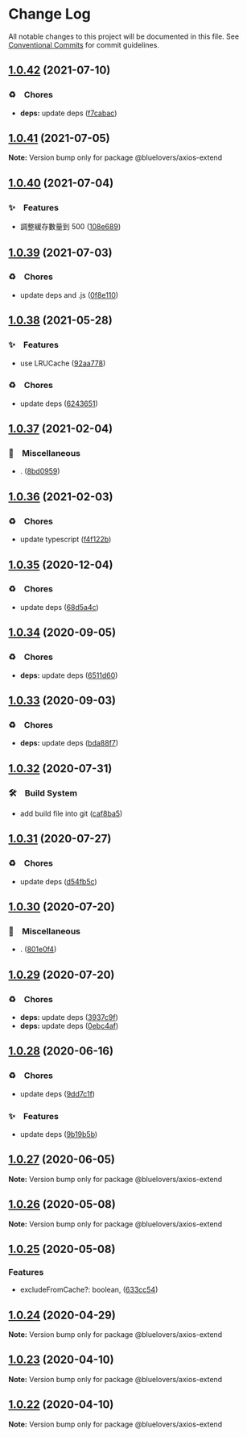# Change Log

All notable changes to this project will be documented in this file.
See [Conventional Commits](https://conventionalcommits.org) for commit guidelines.

## [1.0.42](https://github.com/bluelovers/ws-rest/compare/@bluelovers/axios-extend@1.0.41...@bluelovers/axios-extend@1.0.42) (2021-07-10)


### ♻️　Chores

* **deps:** update deps ([f7cabac](https://github.com/bluelovers/ws-rest/commit/f7cabac7543c9b7a9f871e493560ae88a62cf753))





## [1.0.41](https://github.com/bluelovers/ws-rest/compare/@bluelovers/axios-extend@1.0.40...@bluelovers/axios-extend@1.0.41) (2021-07-05)

**Note:** Version bump only for package @bluelovers/axios-extend





## [1.0.40](https://github.com/bluelovers/ws-rest/compare/@bluelovers/axios-extend@1.0.39...@bluelovers/axios-extend@1.0.40) (2021-07-04)


### ✨　Features

* 調整緩存數量到 500 ([108e689](https://github.com/bluelovers/ws-rest/commit/108e6892b2b86f6cb90d2bece8aa5ad3fdef12a7))





## [1.0.39](https://github.com/bluelovers/ws-rest/compare/@bluelovers/axios-extend@1.0.38...@bluelovers/axios-extend@1.0.39) (2021-07-03)


### ♻️　Chores

* update deps and .js ([0f8e110](https://github.com/bluelovers/ws-rest/commit/0f8e11034efcbb341219c706e731a851c881b8bf))





## [1.0.38](https://github.com/bluelovers/ws-rest/compare/@bluelovers/axios-extend@1.0.37...@bluelovers/axios-extend@1.0.38) (2021-05-28)


### ✨　Features

* use LRUCache ([92aa778](https://github.com/bluelovers/ws-rest/commit/92aa77815c012b89d911cdb1b7217be552ae36c8))


### ♻️　Chores

* update deps ([6243651](https://github.com/bluelovers/ws-rest/commit/6243651447df13ddfb9eb5316af30b849771e617))





## [1.0.37](https://github.com/bluelovers/ws-rest/compare/@bluelovers/axios-extend@1.0.36...@bluelovers/axios-extend@1.0.37) (2021-02-04)


### 🔖　Miscellaneous

* . ([8bd0959](https://github.com/bluelovers/ws-rest/commit/8bd0959c91aa2315276e6fd7c805c0c36373f595))





## [1.0.36](https://github.com/bluelovers/ws-rest/compare/@bluelovers/axios-extend@1.0.35...@bluelovers/axios-extend@1.0.36) (2021-02-03)


### ♻️　Chores

* update typescript ([f4f122b](https://github.com/bluelovers/ws-rest/commit/f4f122b12d88ed74fe7ce6d8879e1c391719db11))





## [1.0.35](https://github.com/bluelovers/ws-rest/compare/@bluelovers/axios-extend@1.0.34...@bluelovers/axios-extend@1.0.35) (2020-12-04)


### ♻️　Chores

* update deps ([68d5a4c](https://github.com/bluelovers/ws-rest/commit/68d5a4c1b9799d3028b645310b58f452dd7f5c03))





## [1.0.34](https://github.com/bluelovers/ws-rest/compare/@bluelovers/axios-extend@1.0.33...@bluelovers/axios-extend@1.0.34) (2020-09-05)


### ♻️　Chores

* **deps:** update deps ([6511d60](https://github.com/bluelovers/ws-rest/commit/6511d604823c48f1b7f2e83b5a6ea203bd285492))





## [1.0.33](https://github.com/bluelovers/ws-rest/compare/@bluelovers/axios-extend@1.0.32...@bluelovers/axios-extend@1.0.33) (2020-09-03)


### ♻️　Chores

* **deps:** update deps ([bda88f7](https://github.com/bluelovers/ws-rest/commit/bda88f7b9dd10e80929deb623e3f4941655e7c5b))





## [1.0.32](https://github.com/bluelovers/ws-rest/compare/@bluelovers/axios-extend@1.0.31...@bluelovers/axios-extend@1.0.32) (2020-07-31)


### 🛠　Build System

* add build file into git ([caf8ba5](https://github.com/bluelovers/ws-rest/commit/caf8ba5fc11fb02b76fa845cff137922378d6e46))





## [1.0.31](https://github.com/bluelovers/ws-rest/compare/@bluelovers/axios-extend@1.0.30...@bluelovers/axios-extend@1.0.31) (2020-07-27)


### ♻️　Chores

* update deps ([d54fb5c](https://github.com/bluelovers/ws-rest/commit/d54fb5c59e826013ee28bb953bd0e6e98d4c572e))





## [1.0.30](https://github.com/bluelovers/ws-rest/compare/@bluelovers/axios-extend@1.0.29...@bluelovers/axios-extend@1.0.30) (2020-07-20)


### 🔖　Miscellaneous

* . ([801e0f4](https://github.com/bluelovers/ws-rest/commit/801e0f4ff7bd29c81e67934636f57e57d0d01c74))





## [1.0.29](https://github.com/bluelovers/ws-rest/compare/@bluelovers/axios-extend@1.0.28...@bluelovers/axios-extend@1.0.29) (2020-07-20)


### ♻️　Chores

* **deps:** update deps ([3937c9f](https://github.com/bluelovers/ws-rest/commit/3937c9f90040c4804c841bcb40fbe90e9654a652))
* **deps:** update deps ([0ebc4af](https://github.com/bluelovers/ws-rest/commit/0ebc4af0fd3c2fa7f74dfdaf32be84d657c4209c))





## [1.0.28](https://github.com/bluelovers/ws-rest/compare/@bluelovers/axios-extend@1.0.27...@bluelovers/axios-extend@1.0.28) (2020-06-16)


### ♻️　Chores

*  update deps ([9dd7c1f](https://github.com/bluelovers/ws-rest/commit/9dd7c1fc5b40ac28a6f928c89dbf36be1add89c6))


### ✨　Features

*  update deps ([9b19b5b](https://github.com/bluelovers/ws-rest/commit/9b19b5bf40d40a9761fc01fe7daa630fcf4df1e8))





## [1.0.27](https://github.com/bluelovers/ws-rest/compare/@bluelovers/axios-extend@1.0.26...@bluelovers/axios-extend@1.0.27) (2020-06-05)

**Note:** Version bump only for package @bluelovers/axios-extend





## [1.0.26](https://github.com/bluelovers/ws-rest/compare/@bluelovers/axios-extend@1.0.25...@bluelovers/axios-extend@1.0.26) (2020-05-08)

**Note:** Version bump only for package @bluelovers/axios-extend





## [1.0.25](https://github.com/bluelovers/ws-rest/compare/@bluelovers/axios-extend@1.0.24...@bluelovers/axios-extend@1.0.25) (2020-05-08)


### Features

* excludeFromCache?: boolean, ([633cc54](https://github.com/bluelovers/ws-rest/commit/633cc5470ab78b00fbbda43834ea39952df6d85e))





## [1.0.24](https://github.com/bluelovers/ws-rest/compare/@bluelovers/axios-extend@1.0.23...@bluelovers/axios-extend@1.0.24) (2020-04-29)

**Note:** Version bump only for package @bluelovers/axios-extend





## [1.0.23](https://github.com/bluelovers/ws-rest/compare/@bluelovers/axios-extend@1.0.22...@bluelovers/axios-extend@1.0.23) (2020-04-10)

**Note:** Version bump only for package @bluelovers/axios-extend





## [1.0.22](https://github.com/bluelovers/ws-rest/compare/@bluelovers/axios-extend@1.0.21...@bluelovers/axios-extend@1.0.22) (2020-04-10)

**Note:** Version bump only for package @bluelovers/axios-extend
